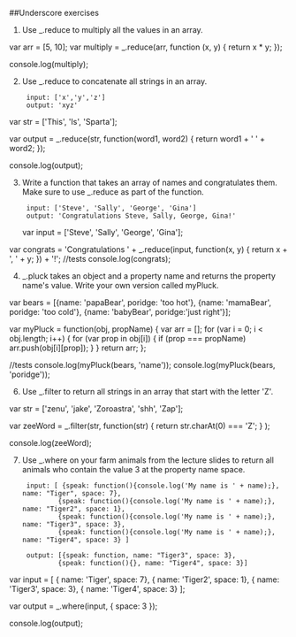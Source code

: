 ##Underscore exercises

1. Use _.reduce to multiply all the values in an array.


var arr = [5, 10];
var multiply = _.reduce(arr, function (x, y) { return x * y; });

console.log(multiply);

2. Use _.reduce to concatenate all strings in an array.

 		input: ['x','y','z']
 		output: 'xyz'

  var str = ['This', 'Is', 'Sparta'];


  var output = _.reduce(str, function(word1, word2) { return word1 + ' ' + word2; });


  console.log(output);


3. Write a function that takes an array of names and congratulates them. Make sure to use _.reduce as part of the function.

		input: ['Steve', 'Sally', 'George', 'Gina']
		output: 'Congratulations Steve, Sally, George, Gina!'


    var input = ['Steve', 'Sally', 'George', 'Gina'];

  var congrats =  'Congratulations ' +  _.reduce(input, function(x, y) { return  x + ', ' + y; }) + '!';
  //tests
  console.log(congrats);

4. _.pluck takes an object and a property name and returns the property name's value. Write your own version called myPluck.

var bears = [{name: 'papaBear', poridge: 'too hot'}, {name: 'mamaBear', poridge: 'too cold'}, {name: 'babyBear', poridge:'just right'}];

var myPluck = function(obj, propName) {
    var arr = [];
    for (var i = 0; i < obj.length; i++) {
        for (var prop in obj[i]) {
            if (prop === propName)
                arr.push(obj[i][prop]);
        }
    }
    return arr;
};

//tests
console.log(myPluck(bears, 'name'));
console.log(myPluck(bears, 'poridge'));



6. Use _.filter to return all strings in an array that start with the letter 'Z'.

var str = ['zenu', 'jake', 'Zoroastra', 'shh', 'Zap'];

var zeeWord = _.filter(str, function(str) { return  str.charAt(0) === 'Z'; } );

console.log(zeeWord);

7. Use _.where on your farm animals from the lecture slides to return all animals who contain the value 3 at the property name space.

 		input: [ {speak: function(){console.log('My name is ' + name);}, name: "Tiger", space: 7},  
 				{speak: function(){console.log('My name is ' + name);}, name: "Tiger2", space: 1},  
 				{speak: function(){console.log('My name is ' + name);}, name: "Tiger3", space: 3},  
 				{speak: function(){console.log('My name is ' + name);}, name: "Tiger4", space: 3} ]

 		output: [{speak: function, name: "Tiger3", space: 3},  
 				{speak: function(){}, name: "Tiger4", space: 3}]

var input = [ { name: 'Tiger', space: 7}, { name: 'Tiger2', space: 1}, { name: 'Tiger3', space: 3}, { name: 'Tiger4', space: 3} ];

var output = _.where(input, { space: 3 });

console.log(output);
